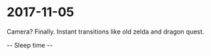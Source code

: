 # 2017-11-05

Camera? Finally. Instant transitions like old zelda and dragon quest.

-- Sleep time --
